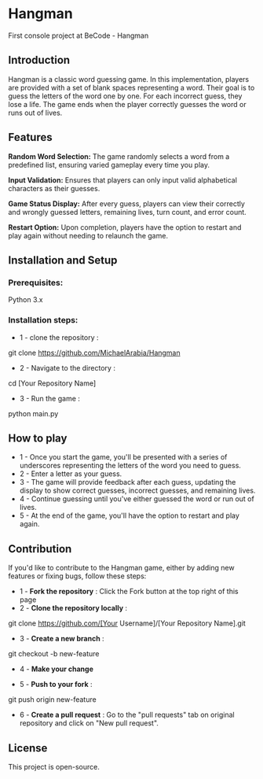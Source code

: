 # Hangman
First console project at BeCode - Hangman

## Introduction

Hangman is a classic word guessing game. In this implementation, players are provided with a set of blank spaces representing a word. Their goal is to guess the letters of the word one by one. For each incorrect guess, they lose a life. The game ends when the player correctly guesses the word or runs out of lives.

## Features

**Random Word Selection:** The game randomly selects a word from a predefined list, ensuring varied gameplay every time you play.

**Input Validation:** Ensures that players can only input valid alphabetical characters as their guesses.

**Game Status Display:** After every guess, players can view their correctly and wrongly guessed letters, remaining lives, turn count, and error count.

**Restart Option:** Upon completion, players have the option to restart and play again without needing to relaunch the game.

## Installation and Setup

### Prerequisites:

Python 3.x

### Installation steps:

- 1 - clone the repository :

git clone https://github.com/MichaelArabia/Hangman
- 2 - Navigate to the directory :

cd [Your Repository Name]
- 3 - Run the game :

python main.py

## How to play

- 1 - Once you start the game, you'll be presented with a series of underscores representing the letters of the word you need to guess.
- 2 - Enter a letter as your guess.
- 3 - The game will provide feedback after each guess, updating the display to show correct guesses, incorrect guesses, and remaining lives.
- 4 - Continue guessing until you've either guessed the word or run out of lives.
- 5 - At the end of the game, you'll have the option to restart and play again.

## Contribution

If you'd like to contribute to the Hangman game, either by adding new features or fixing bugs, follow these steps:

- 1 - **Fork the repository** : Click the Fork button at the top right of this page
- 2 - **Clone the repository locally** : 

git clone https://github.com/[Your Username]/[Your Repository Name].git

- 3 - **Create a new branch** :

git checkout -b new-feature

- 4 - **Make your change**

- 5 - **Push to your fork** :

git push origin new-feature

- 6 - **Create a pull request** : Go to the "pull requests" tab on original repository and click on "New pull request". 

## License

This project is open-source.